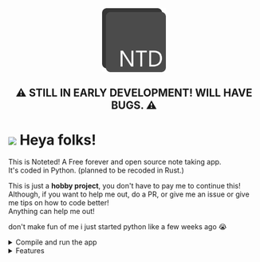 <div align="center">
    <img align="center" src="assets/NTD.png" width="128">
</div>

<h2 align="center">
    ⚠️ STILL IN EARLY DEVELOPMENT! WILL HAVE BUGS. ⚠️
</h2>

<h1>
    <img src="https://daveberry.netlify.app/assets/main/dave.png" width="40"> Heya folks!
</h1>
<p>
    This is Noteted! A Free forever and open source note taking app. <br>
    It's coded in Python. (planned to be recoded in Rust.) <br>
</p>

<p>
    This is just a <b>hobby project</b>, you don't have to pay me to continue this! <br>
    Although, if you want to help me out, do a PR, or give me an issue or give me tips on how to code better! <br>
    Anything can help me out!
</p>

<p>
    don't make fun of me i just started python like a few weeks ago 😭
</p>

<details>
    <summary> Compile and run the app </summary>
    <ol>
        <li>Download python <br>
            - <a href="https://www.python.org/downloads/">https://www.python.org/downloads/</a> <br>
            - Do NOT get the Microsoft version of python.
        </li>
        <li>Clone the git <br>
            - Run the command in the terminal: <code>git clone https://daveberrys/noteted.git</code> <br>
        </li>
        <li>Install dependencies <br>
            - Run the command in the terminal: <code>pip install -r requirements.txt</code> <br>
            - This will install all the required libraries for this project! <br>
            - Note, if you want to isolate the libraries from your seprate python, do <code>py -m venv venv</code> <br>
            - And then, run <code>venv\Scripts\Activate</code> <br>
            - Then, run <code>pip install -r requirements.txt</code> <br>
        </li>
        <li>Open the app by file <br>
            - Run the command in the terminal: <code>py main.py</code> <br>
        </li>
            - If you're having troubles, please do an issue! <br>
        </li>
        <li>If you want to try to compile for pyinstaller: <br>
            - Run the command in the terminal: <code>pyinstaller Noteted.spec</code> <br>
            - Wait for a bit and once it finishes, it's at the <code>dist/</code> folder!
        </li>
        <li>All set! <br>
        </li>
    </ol>
</details>

<details>
    <summary> Features </summary>
    <ol>
        <li>Free and Open Source.</li>
        <li>No paywall stuff.</li>
        <li>Simplicity UI.</li>
        <li>Coded in Python. (Rust coming soon...)</li>
        <li>Markdown Support.</li>
        <li>Custom file. <br>
            - <code>.td</code> Special custom renderer!
        </li>
        <li>Discord RPC support.</li>
        <li>Themeing.<br>
            - Dark, Light. Pure Black mode.
            - Custom theming coming soon...
        </li>
        <li>Autosaving every 10 seconds.</li>
    </ol>
</details>

<!-- mb the discord embed broke and im testing it out rq -->
